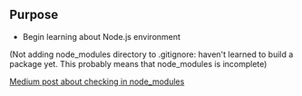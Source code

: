 ## Purpose

* Begin learning about Node.js environment

<aside class="warning">
  (Not adding node_modules directory to .gitignore: haven't learned to build a package yet.  This probably means that node_modules is incomplete)
</aside>

[Medium post about checking in node_modules](https://medium.com/@kasajian/npm-install-2a0bc73a464b#.awrhde8gj)
